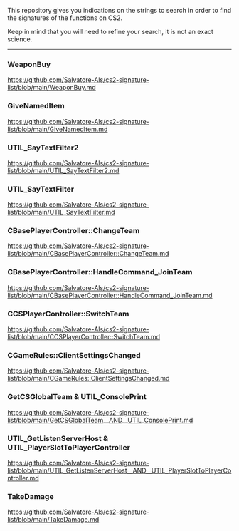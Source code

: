 This repository gives you indications on the strings to search in order to find the signatures of the functions on CS2.

Keep in mind that you will need to refine your search, it is not an exact science.

---

### WeaponBuy
https://github.com/Salvatore-Als/cs2-signature-list/blob/main/WeaponBuy.md

### GiveNamedItem
https://github.com/Salvatore-Als/cs2-signature-list/blob/main/GiveNamedItem.md

### UTIL_SayTextFilter2
https://github.com/Salvatore-Als/cs2-signature-list/blob/main/UTIL_SayTextFilter2.md

### UTIL_SayTextFilter
https://github.com/Salvatore-Als/cs2-signature-list/blob/main/UTIL_SayTextFilter.md

### CBasePlayerController::ChangeTeam
https://github.com/Salvatore-Als/cs2-signature-list/blob/main/CBasePlayerController::ChangeTeam.md

### CBasePlayerController::HandleCommand_JoinTeam
https://github.com/Salvatore-Als/cs2-signature-list/blob/main/CBasePlayerController::HandleCommand_JoinTeam.md

### CCSPlayerController::SwitchTeam
https://github.com/Salvatore-Als/cs2-signature-list/blob/main/CCSPlayerController::SwitchTeam.md

### CGameRules::ClientSettingsChanged
https://github.com/Salvatore-Als/cs2-signature-list/blob/main/CGameRules::ClientSettingsChanged.md

### GetCSGlobalTeam & UTIL_ConsolePrint
https://github.com/Salvatore-Als/cs2-signature-list/blob/main/GetCSGlobalTeam__AND__UTIL_ConsolePrint.md

### UTIL_GetListenServerHost & UTIL_PlayerSlotToPlayerController
https://github.com/Salvatore-Als/cs2-signature-list/blob/main/UTIL_GetListenServerHost__AND__UTIL_PlayerSlotToPlayerController.md

### TakeDamage
https://github.com/Salvatore-Als/cs2-signature-list/blob/main/TakeDamage.md
